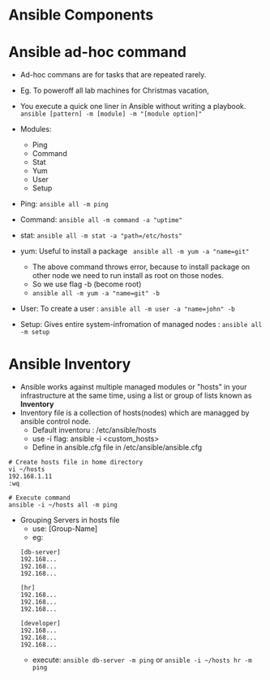 # Ansible Components

# Ansible ad-hoc command

- Ad-hoc commans are for tasks that are repeated rarely.
- Eg. To poweroff all lab machines for Christmas vacation, 
- You execute a quick one liner in Ansible without writing a playbook.
` ansible [pattern] -m [module] -m "[module option]" `

- Modules:
  - Ping
  - Command
  - Stat
  - Yum
  - User
  - Setup

- Ping: ` ansible all -m ping `
- Command: `ansible all -m command -a "uptime" `
- stat: `ansible all -m stat -a "path=/etc/hosts"` 
- yum: Useful to install a package ` ansible all -m yum -a "name=git"`
  - The above command throws error, because to install package on other node we need to run install as root on those nodes.
  - So we use flag -b (become root)
  - ` ansible all -m yum -a "name=git" -b `
- User: To create a user : ` ansible all -m user -a "name=john" -b `
- Setup: Gives entire system-infromation of managed nodes : ` ansible all -m setup `

# Ansible Inventory

- Ansible works against multiple managed modules or "hosts" in your infrastructure at the same time, using a list or group of lists known as **Inventory**
- Inventory file is a collection of hosts(nodes) which are managged by ansible control node.
  - Default inventoru : /etc/ansible/hosts
  - use -i flag: ansible -i \<custom_hosts\>
  - Define in ansible.cfg file in /etc/ansible/ansible.cfg

```console
# Create hosts file in home directory
vi ~/hosts
192.168.1.11
:wq

# Execute command
ansible -i ~/hosts all -m ping
```
- Grouping Servers in hosts file
  - use: [Group-Name]
  - eg: 
  ```console
  [db-server]
  192.168...
  192.168...
  192.168...

  [hr]
  192.168...
  192.168...
  192.168...

  [developer]
  192.168...
  192.168...
  192.168...

  ```
  - execute: ` ansible db-server -m ping ` or ` ansible -i ~/hosts hr -m ping `